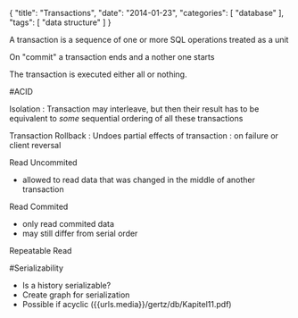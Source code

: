 {
  "title": "Transactions",
  "date": "2014-01-23",
  "categories": [
   "database" 
  ],
  "tags": [
    "data structure"
  ]
}

A transaction is a sequence of one or more SQL operations treated as a unit

On "commit" a transaction ends and a nother one starts

The transaction is executed either all or nothing.

#ACID

Isolation
: Transaction may interleave, but then their result has to be equivalent to *some* sequential ordering of all these transactions


Transaction Rollback
: Undoes partial effects of transaction
: on failure or client reversal

Read Uncommited
- allowed to read data that was changed in the middle of another transaction

Read Commited
- only read commited data
- may still differ from serial order

Repeatable Read


#Serializability
- Is a history serializable?
- Create graph for serialization
- Possible if acyclic
({{urls.media}}/gertz/db/Kapitel11.pdf)

